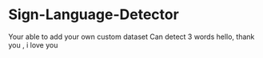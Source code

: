 # Sign-Language-Detector

Your able to add your own custom dataset 
Can detect 3 words hello, thank you , i love you
